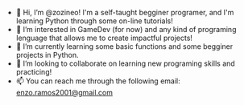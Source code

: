 - 👋 Hi, I’m @zozineo! I'm a self-taught begginer programer, and I'm learning Python through some on-line tutorials!
- 👀 I’m interested in GameDev (for now) and any kind of programing lenguage that allows me to create impactful projects!
- 🌱 I’m currently learning some basic functions and some begginer projects in Python.
- 💞️ I’m looking to collaborate on learning new programing skills and practicing!
- 📫 You can reach me through the following email: enzo.ramos2001@gmail.com

<!---
zozineo/zozineo is a ✨ special ✨ repository because its `README.md` (this file) appears on your GitHub profile.
You can click the Preview link to take a look at your changes.
--->
